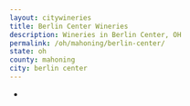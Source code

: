 ```yaml
---
layout: citywineries
title: Berlin Center Wineries
description: Wineries in Berlin Center, OH
permalink: /oh/mahoning/berlin-center/
state: oh
county: mahoning
city: berlin center
---
```

-
